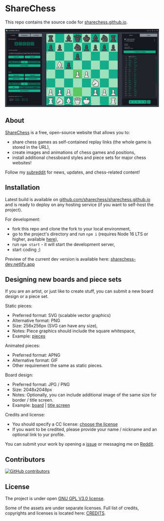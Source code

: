 # ShareChess

This repo contains the source code for [sharechess.github.io](https://sharechess.github.io/).

![Screenshot](/public/img/preview/screenshot.png)

## About

[ShareChess](https://sharechess.github.io/) is a free, open-source website that allows you to:

- share chess games as self-contained replay links (the whole game is stored in the URL),
- create images and animations of chess games and positions,
- install additional chessboard styles and piece sets for major chess websites!

Follow my [subreddit](https://www.reddit.com/r/sharechess) for news, updates, and chess-related content!

## Installation

Latest build is available on [github.com/sharechess/sharechess.github.io](https://github.com/sharechess/sharechess.github.io) and is ready to deploy on any hosting service (if you want to self-host the project).

For development:

- fork this repo and clone the fork to your local environment,
- go to the project's directory and run `npm i` (requires Node 16 LTS or higher, available [here](https://nodejs.org/en/)),
- run `npm start` - it will start the development server,
- start coding ;)

Preview of the current dev version is available here: [sharechess-dev.netlify.app](https://sharechess-dev.netlify.app)

## Designing new boards and piece sets

If you are an artist, or just like to create stuff, you can submit
a new board design or a piece set.

Static pieces:

- Preferred format: SVG (scalable vector graphics)
- Alternative format: PNG
- Size: 256x256px (SVG can have any size),
- Notes: Piece graphics should include the square whitespace,
- Example: [pieces](/public/pieces/magnetic_brown)

Animated pieces:

- Preferred format: APNG
- Alternative format: GIF
- Other requirement the same as static pieces.

Board design:

- Preferred format: JPG / PNG
- Size: 2048x2048px
- Notes: Optionally, you can include additional image of the same size for border / title screen.
- Example: [board](https://raw.githubusercontent.com/sharechess/sharechess/main/public/textures/leather01.jpg) | [title screen](https://raw.githubusercontent.com/sharechess/sharechess/main/public/textures/leather01_bg.jpg)

Credits and license:

- You should specify a CC license: [choose the license](https://creativecommons.org/choose/)
- If you want to be credited, please provide your name / nickname and an optional link to yur profile.

You can submit your work by opening a [issue](https://github.com/sharechess/sharechess/issues) or messaging me on [Reddit](https://www.reddit.com/message/compose/?to=kap89&subject=ShareChess%20design).

## Contributors

[![GitHub contributors](https://contrib.rocks/image?repo=sharechess/sharechess)](https://github.com/sharechess/sharechess/graphs/contributors)

## License

The project is under open [GNU GPL V3.0 license](/LICENSE.md).

Some of the assets are under separate licenses. Full list of credits, copyrights and licenses is located here: [CREDITS](/public/CREDITS.md).
